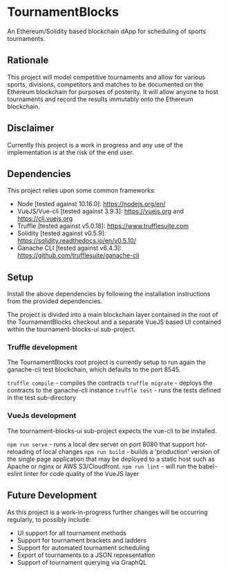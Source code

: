# TournamentBlocks

An Ethereum/Solidity based blockchain dApp for scheduling of sports tournaments.

## Rationale

This project will model competitive tournaments and allow for various sports, divisions, competitors and matches to be
documented on the Ethereum blockchain for purposes of posterity.  It will allow anyone to host tournaments and record
the results immutably onto the Ethereum blockchain.  

## Disclaimer

Currently this project is a work in progress and any use of the implementation is at the risk of the end user.  

## Dependencies

This project relies upon some common frameworks:

* Node [tested against 10.16.0]: https://nodejs.org/en/
* VueJS/Vue-cli [tested against 3.9.3]: https://vuejs.org and https://cli.vuejs.org
* Truffle [tested against v5.0.18]: https://www.trufflesuite.com
* Solidity [tested against v0.5.9]: https://solidity.readthedocs.io/en/v0.5.10/
* Ganache CLI [tested against v6.4.3]: https://github.com/trufflesuite/ganache-cli

## Setup

Install the above dependencies by following the installation instructions from the provided dependencies.

The project is divided into a main blockchain layer contained in the root of the TournamentBlocks checkout and a
separate VueJS based UI contained within the tournament-blocks-ui sub-project.  

### Truffle development

The TournamentBlocks root project is currently setup to run again the ganache-cli test blockchain, which defaults to the port 8545.  

`truffle compile` - compiles the contracts
`truffle migrate` - deploys the contracts to the ganache-cli instance
`truffle test` - runs the tests defined in the test sub-directory

### VueJs development

The tournament-blocks-ui sub-project expects the vue-cli to be installed.  

`npm run serve` - runs a local dev server on port 8080 that support hot-reloading of local changes
`npm run build` - builds a 'production' version of the single page application that may be deployed to a static host such as Apache or nginx or AWS S3/Cloudfront.
`npm run lint` - will run the babel-eslint linter for code quality of the VueJS layer

## Future Development

As this project is a work-in-progress further changes will be occurring regularly, to possibly include: 

* UI support for all tournament methods
* Support for tournament brackets and ladders
* Support for automated tournament scheduling
* Export of tournaments to a JSON representation
* Support of tournament querying via GraphQL
